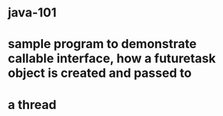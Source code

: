 # java-101
# sample program to demonstrate callable interface, how a futuretask object is created and passed to 
# a thread
